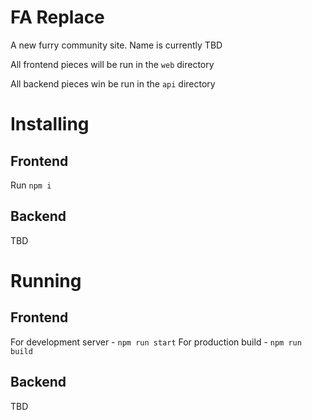 # FA Replace
A new furry community site. Name is currently TBD

All frontend pieces will be run in the `web` directory

All backend pieces win be run in the `api` directory 

# Installing
## Frontend
Run `npm i`

## Backend
TBD

# Running
## Frontend
For development server - `npm run start`
For production build - `npm run build`

## Backend
TBD